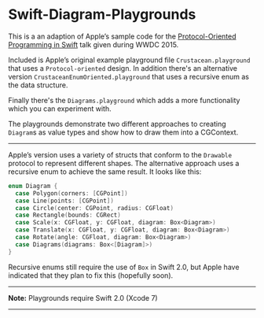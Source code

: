 Swift-Diagram-Playgrounds
========

This is a an adaption of Apple’s sample code for the [Protocol-Oriented Programming in Swift](https://developer.apple.com/videos/wwdc/2015/?id=408) talk given during WWDC 2015.

Included is Apple’s original example playground file `Crustacean.playground` that uses a `Protocol-oriented` design. In addition there's an alternative version `CrustaceanEnumOriented.playground` that uses a recursive enum as the data structure.

Finally there's the `Diagrams.playground` which adds a more functionality which you can experiment with.

The playgrounds demonstrate two different approaches to creating `Diagram`s as value types and show how to draw them into a CGContext.

* * *

Apple’s version uses a variety of structs that conform to the `Drawable` protocol to represent different shapes. The alternative approach uses a recursive enum to achieve the same result. It looks like this:

```swift
enum Diagram {
  case Polygon(corners: [CGPoint])
  case Line(points: [CGPoint])
  case Circle(center: CGPoint, radius: CGFloat)
  case Rectangle(bounds: CGRect)
  case Scale(x: CGFloat, y: CGFloat, diagram: Box<Diagram>)
  case Translate(x: CGFloat, y: CGFloat, diagram: Box<Diagram>)
  case Rotate(angle: CGFloat, diagram: Box<Diagram>)
  case Diagrams(diagrams: Box<[Diagram]>)
}
```

Recursive enums still require the use of `Box` in Swift 2.0, but Apple have indicated that they plan to fix this (hopefully soon).

* * *
**Note:** Playgrounds require Swift 2.0 (Xcode 7)
* * *